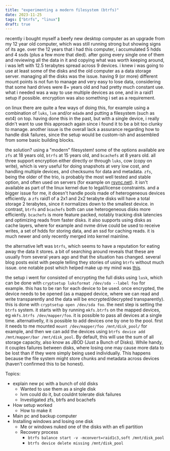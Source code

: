 ```yaml
---
title: "experimenting a modern filesystem (btrfs)"
date: 2023-11-25
tags: ["btrfs", "linux"]
draft: true
---
```


recently i bought myself a beefy new desktop computer as an upgrade from my 12
year old computer, which was still running strong but showing signs of its age.
over the 12 years that i had this computer, i accumulated 5 hdds and 4 ssds
(plus a few more that died). after going every single one of them and reviewing
all the data in it and copying what was worth keeping around, i was left with
12.5 terabytes spread across 9 devices. i knew i was going to use at least some
of the disks and the old computer as a data storage server. managing all the
disks was the issue. having 9 (or more) different mount points is not fun to
manage and very easy to lose data, considering that some hard drives were 8+
years old and had pretty much constant use. what i needed was a way to use
multiple devices as one, and in a raid1 setup if possible. encryption was also
something i set as a requirement.

on linux there are quite a few ways of doing this, for example using a
combination of `luks`, `lvm` and/or `mdadm` and putting a filesystem (such as
ext4) on top. having done this in the past, but with a single device, i really
didn't want to use this approach again since i found it to be a bit too clunky
to manage. another issue is the overall lack a assurance regarding how to
handle disk failures, since the setup would be custom-ish and assembled from
some basic building blocks.

the solution? using a "modern" filesystem! some of the options available are
`zfs` at 18 years old, `btrfs` at 15 years old, and `bcachefs` at 8 years old.
all three support encryption either directly or through `luks`, cow (copy on
write), which is very useful for doing snapshots at very low cost, and handling
multiple devices, and checksums for data and metadata. `zfs`, being the older
of the trio, is probably the most well tested and stable option, and often used
on servers (for example on [rsync.net](https://www.rsync.net/)). it isn't
available as part of the linux kernel due to legal/license constraints. and a
bigger issue for me, it doesn't handle pools made of heterogeneous devices
efficiently. a `zfs` raid1 of a 2x1 and 2x2 terabyte disks will have a total
storage 2 terabytes, since it normalizes down to the smallest device. in
contrast, `btrfs` and `bcachefs` both can use heterogeneous disks more
efficiently. `bcachefs` is more feature packed, notably tracking disk latencies
and optimizing reads from faster disks. it also supports using disks as cache
layers, where for example and nvme drive could be used to receive writes, a set
of hdds for storing data, and an ssd for caching reads. it is much newer and
only recently merged into kernel mainline.

the alternative left was `btrfs`, which seems to have a reputation for eating
away the data it stores. a bit of searching around reveals that these are
usually from several years ago and that the situation has changed. several blog
posts exist with people telling they stories of using `btrfs` without much
issue. one notable post which helped make up my mind was
[this](https://markmcb.com/linux/btrfs/five-years-of-btrfs/).

the setup i went for consisted of encrypting the full disks using `lusk`, which
can be done with `cryptsetup luksformat /dev/sda --label foo` for example. this
has to be ran for each device to be used. once encrypted, the device needs to
be opened (as a mapped device, where we can read and write transparently and
the data will be encrypted/decrypted transparently). this is done with
`cryptsetup open /dev/sda foo`. the next step is setting the `btrfs` system. it
starts with by running `mkfs.btrfs` on the mapped devices, eg `mkfs.btrfs
/dev/mapper/foo`. it is possible to pass all devices at a single time.
alternativelly, it is possible to add devices one by one to the pool. first it
needs to me mounted `mount /dev/mapper/foo /mnt/disk_pool/` for example, and
then we can add the devices using `btrfs device add /mnt/mapper/bar
/mnt/disk_pool`. By default, this will use the sum of all storage capacity,
also know as JBOD (Just a Bunch of Disks). While handy, it couples failures
between disks, where losing one may cause more data to be lost than if they
were simply being used individually. This happens because the file system might
store chunks and metadata across devices (haven't confirmed this to be honest).

Topics:
- explain new pc with a bunch of old disks
    - Wanted to use them as a single disk
    - lvm could do it, but couldnt tolerate disk failures
    - Investigated zfs, btrfs and bcachefs
- How setup worked
    - How to make it
- Main pc and backup computer
- Installing windows and losing one disk
    - Me or windows nuked one of the disks with an efi partition
    - Recovery process
        - `btrfs balance start -v -mconvert=raid1c3,soft /mnt/disk_pool`
        - `btrfs device delete missing /mnt/disk_pool`
